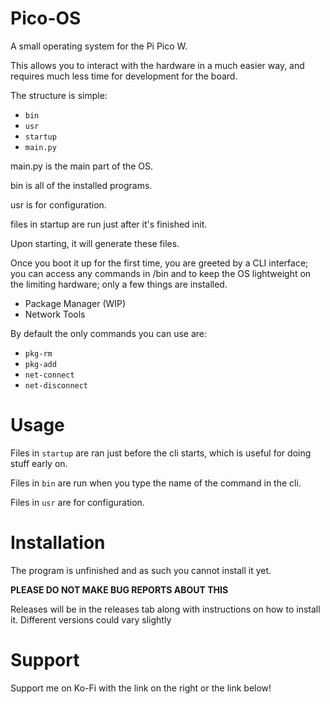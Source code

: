 # Pico-OS
A small operating system for the Pi Pico W.

This allows you to interact with the hardware in a much easier way, and requires much less time for development for the board.

The structure is simple:

- `bin` 
- `usr`
- `startup` 
- `main.py` 

main.py is the main part of the OS.

bin is all of the installed programs.

usr is for configuration.

files in startup are run just after it's finished init.

Upon starting, it will generate these files.

Once you boot it up for the first time, you are greeted by a CLI interface; you can access any commands in /bin and to keep the OS lightweight on the limiting hardware; only a few things are installed.

- Package Manager (WIP)
- Network Tools

By default the only commands you can use are:

- `pkg-rm`
- `pkg-add`
- `net-connect`
- `net-disconnect`


# Usage

Files in `startup` are ran just before the cli starts, which is useful for doing stuff early on.

Files in `bin` are run when you type the name of the command in the cli.

Files in `usr` are for configuration.

# Installation

The program is unfinished and as such you cannot install it yet.

**PLEASE DO NOT MAKE BUG REPORTS ABOUT THIS**

Releases will be in the releases tab along with instructions on how to install it. Different versions could vary slightly

# Support

Support me on Ko-Fi with the link on the right or the link below!

